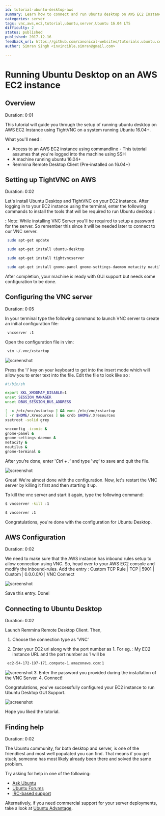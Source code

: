 ```yaml
---
id: tutorial-ubuntu-desktop-aws
summary: Learn how to connect and run Ubuntu desktop on AWS EC2 Instance. Access GUI to manage your machine more easily.
categories: server
tags: vnc,aws,ec2,tutorial,ubuntu,server,Ubuntu 16.04 LTS
difficulty: 2
status: published
published: 2017-12-16
feedback_url: https://github.com/canonical-websites/tutorials.ubuntu.com/issues
author: Simran Singh <invincible.simran@gmail.com>

---
```


# Running Ubuntu Desktop on an AWS EC2 instance

## Overview
Duration: 0:01

This tutorial will guide you through the setup of running ubuntu desktop on AWS EC2 Instance using TightVNC on a
system running Ubuntu 16.04+.

What you'll need :

* Access to an AWS EC2 instance using commandline - This tutorial assumes that you're logged into the machine using SSH
* A machine running ubuntu 16.04+
* Remmina Remote Desktop Client (Pre-installed on 16.04+)

## Setting up TightVNC on AWS
Duration: 0:02

Let's install Ubuntu Desktop and TightVNC on your EC2 instance.
After logging in to your EC2 instance using the terminal, enter the following commands to install the tools that will be required to run Ubuntu desktop :

: Note: While installing VNC Server you'll be required to setup a password for the server.
So remember this since it will be needed later to connect to our VNC server.

```bash
 sudo apt-get update

 sudo apt-get install ubuntu-desktop

 sudo apt-get install tightvncserver

 sudo apt-get install gnome-panel gnome-settings-daemon metacity nautilus gnome-terminal
```

After completion, your machine is ready with GUI support but needs some configuration to be done.

## Configuring the VNC server
Duration: 0:05

In your terminal type the following command to launch VNC server to create an initial configuration file:

```bash
 vncserver :1
```

Open the configuration file in vim:

```bash
 vim ~/.vnc/xstartup
```

![screenshot](./images/vim-startup.png)

Press the 'i' key on your keyboard to get into the insert mode which will allow you to enter text into the file.
Edit the file to look like so :

```bash
#!/bin/sh

export XKL_XMODMAP_DISABLE=1
unset SESSION_MANAGER
unset DBUS_SESSION_BUS_ADDRESS

[ -x /etc/vnc/xstartup ] && exec /etc/vnc/xstartup
[ -r $HOME/.Xresources ] && xrdb $HOME/.Xresources
xsetroot -solid grey

vncconfig -iconic &
gnome-panel &
gnome-settings-daemon &
metacity &
nautilus &
gnome-terminal &

```

After you’re done, enter '*Ctrl + :*' and type '*wq*' to save and quit the file.

![screenshot](./images/vim-save.png)

Great! 
We're almost done with the configuration.
Now, let's restart the VNC server by killing it first and then starting it up.

To kill the vnc server and start it again, type the following command:
```bash
$ vncserver -kill :1

$ vncserver :1
```

Congratulations, you're done with the configuration for Ubuntu Desktop.

## AWS Configuration 
Duration: 0:02

We need to make sure that the AWS instance has inbound rules setup to allow connection using VNC.
So, head over to your AWS EC2 console and modify the inbound-rules.
Add the entry : 
Custom TCP Rule | TCP | 5901 | Custom | 0.0.0.0/0 | VNC Connect 

![screenshot](./images/inbound-rules.png) 

Save this entry.
Done! 

## Connecting to Ubuntu Desktop 
Duration: 0:02

Launch Remmina Remote Desktop Client.
Then, 
1. Choose the connection type as 'VNC'

2. Enter your EC2 url along with the port number as 1.
For eg. : 
My EC2 instance URL and the port number as 1 will be  
```bash
 ec2-54-172-197-171.compute-1.amazonaws.com:1
```
![screenshot](./images/connect-to-aws.png)
3. Enter the password you provided during the installation of the VNC Server.
4. Connect! 

Congratulations, you've successfully configured your EC2 instance to run Ubuntu Desktop GUI Support.

![screenshot](./images/connection-successful.png)

Hope you liked the tutorial.

## Finding help
Duration: 0:02

The Ubuntu community, for both desktop and server, is one of the friendliest and most well populated you can find. That means if you get stuck, someone has most likely already been there and solved the same problem.

Try asking for help in one of the following:

* [Ask Ubuntu](https://askubuntu.com/)
* [Ubuntu Forums](https://ubuntuforums.org/)
* [IRC-based support](https://wiki.ubuntu.com/IRC/ChannelList)

Alternatively, if you need commercial support for your server deployments, take a look at [Ubuntu Advantage](https://www.ubuntu.com/support).
